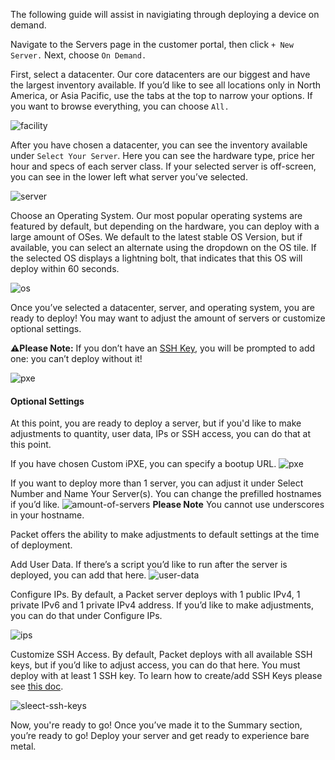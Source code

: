 <!-- <meta>
{
    "title":"Deploy On Demand",
    "description":"Learn how to deploy an on demand server via customer portal",
    "tag":["On Demand", "On-Demand", "Deployment"],
    "seo-title": "On Demand Server Deployment - Packet Developer Guides",
    "seo-description": "Learn how to deploy an on demand server via customer portal",
    "og-title": "Deploy: On-Demand Server",
    "og-description": "Learn how to deploy an on demand server via customer portal"
}
</meta> -->

The following guide will assist in navigiating through deploying a device on demand.

Navigate to the Servers page in the customer portal, then click `+ New Server.` Next, choose `On Demand.`

First, select a datacenter. Our core datacenters are our biggest and have the largest inventory available. If you’d like to see all locations only in North America, or Asia Pacific, use the tabs at the top to narrow your options. If you want to browse everything, you can choose `All.`


![facility](/images/ondemand-deploy-guide/select-facility.png)

After you have chosen a datacenter, you can see the inventory available under `Select Your Server`. Here you can see the hardware type, price her hour and specs of each server class. If your selected server is off-screen, you can see in the lower left what server you’ve selected.

![server](/images/ondemand-deploy-guide/select-server.png)

Choose an Operating System. Our most popular operating systems are featured by default, but depending on the hardware, you can deploy with a large amount of OSes. We default to the latest stable OS Version, but if available, you can select an alternate using the dropdown on the OS tile. If the selected OS displays a lightning bolt, that indicates that this OS will deploy within 60 seconds.

![os](/images/ondemand-deploy-guide/selectos.png)

Once you’ve selected a datacenter, server, and operating system, you are ready to deploy! You may want to adjust the amount of servers or customize optional settings.

**⚠️Please Note:**
If you don’t have an [SSH Key](https://www.packet.com/developers/docs/servers/key-features/ssh-keys/), you will be prompted to add one: you can’t deploy without it!

![pxe](/images/ondemand-deploy-guide/create-ssh-key.png)

#### Optional Settings
At this point, you are ready to deploy a server, but if you'd like to make adjustments to quantity, user data, IPs or SSH access, you can do that at this point. 

If you have chosen Custom iPXE, you can specify a bootup URL.
![pxe](/images/ondemand-deploy-guide/customipxe.png)

If you want to deploy more than 1 server, you can adjust it under Select Number and Name Your Server(s). You can change the prefilled hostnames if you’d like. 
![amount-of-servers](/images/ondemand-deploy-guide/amount-of-servers.png)
**Please Note** You cannot use underscores in your hostname.


Packet offers the ability to make adjustments to default settings at the time of deployment.

Add User Data. If there’s a script you’d like to run after the server is deployed, you can add that here.
![user-data](/images/ondemand-deploy-guide/optional-settings.png)

Configure IPs. By default, a Packet server deploys with 1 public IPv4, 1 private IPv6 and 1 private IPv4 address. If you’d like to make adjustments, you can do that under Configure IPs.

![ips](/images/ondemand-deploy-guide/configure-ips.png)

Customize SSH Access. By default, Packet deploys with all available SSH keys, but if you’d like to adjust access, you can do that here. You must deploy with at least 1 SSH key. To learn how to create/add SSH Keys please see [this doc](https://www.packet.com/developers/docs/servers/key-features/ssh-keys/). 

![sleect-ssh-keys](/images/ondemand-deploy-guide/select-ssh-keys.png)

Now, you're ready to go!
Once you’ve made it to the Summary section, you’re ready to go! Deploy your server and get ready to experience bare metal. 
